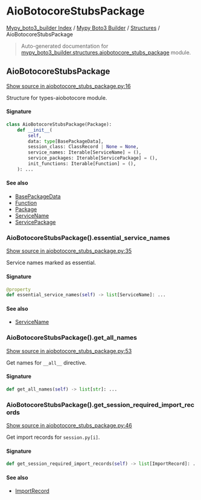 # AioBotocoreStubsPackage

[Mypy_boto3_builder Index](../../README.md#mypy_boto3_builder-index) /
[Mypy Boto3 Builder](../index.md#mypy-boto3-builder) /
[Structures](./index.md#structures) /
AioBotocoreStubsPackage

> Auto-generated documentation for [mypy_boto3_builder.structures.aiobotocore_stubs_package](https://github.com/youtype/mypy_boto3_builder/blob/main/mypy_boto3_builder/structures/aiobotocore_stubs_package.py) module.

## AioBotocoreStubsPackage

[Show source in aiobotocore_stubs_package.py:16](https://github.com/youtype/mypy_boto3_builder/blob/main/mypy_boto3_builder/structures/aiobotocore_stubs_package.py#L16)

Structure for types-aiobotocore module.

#### Signature

```python
class AioBotocoreStubsPackage(Package):
    def __init__(
        self,
        data: type[BasePackageData],
        session_class: ClassRecord | None = None,
        service_names: Iterable[ServiceName] = (),
        service_packages: Iterable[ServicePackage] = (),
        init_functions: Iterable[Function] = (),
    ): ...
```

#### See also

- [BasePackageData](../package_data.md#basepackagedata)
- [Function](./function.md#function)
- [Package](./package.md#package)
- [ServiceName](../service_name.md#servicename)
- [ServicePackage](./service_package.md#servicepackage)

### AioBotocoreStubsPackage().essential_service_names

[Show source in aiobotocore_stubs_package.py:35](https://github.com/youtype/mypy_boto3_builder/blob/main/mypy_boto3_builder/structures/aiobotocore_stubs_package.py#L35)

Service names marked as essential.

#### Signature

```python
@property
def essential_service_names(self) -> list[ServiceName]: ...
```

#### See also

- [ServiceName](../service_name.md#servicename)

### AioBotocoreStubsPackage().get_all_names

[Show source in aiobotocore_stubs_package.py:53](https://github.com/youtype/mypy_boto3_builder/blob/main/mypy_boto3_builder/structures/aiobotocore_stubs_package.py#L53)

Get names for `__all__` directive.

#### Signature

```python
def get_all_names(self) -> list[str]: ...
```

### AioBotocoreStubsPackage().get_session_required_import_records

[Show source in aiobotocore_stubs_package.py:46](https://github.com/youtype/mypy_boto3_builder/blob/main/mypy_boto3_builder/structures/aiobotocore_stubs_package.py#L46)

Get import records for `session.py[i]`.

#### Signature

```python
def get_session_required_import_records(self) -> list[ImportRecord]: ...
```

#### See also

- [ImportRecord](../import_helpers/import_record.md#importrecord)
